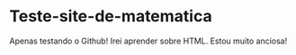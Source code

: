 # Teste-site-de-matematica

Apenas testando o Github!
Irei aprender sobre HTML. Estou muito anciosa! 
